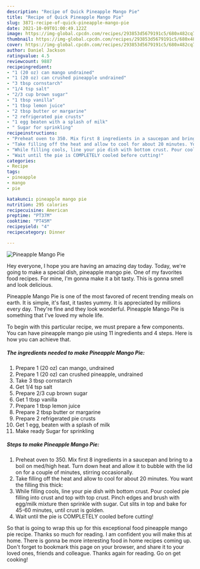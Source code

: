 ```yaml
---
description: "Recipe of Quick Pineapple Mango Pie"
title: "Recipe of Quick Pineapple Mango Pie"
slug: 3871-recipe-of-quick-pineapple-mango-pie
date: 2021-10-09T01:00:49.122Z
image: https://img-global.cpcdn.com/recipes/293853d5679191c5/680x482cq70/pineapple-mango-pie-recipe-main-photo.jpg
thumbnail: https://img-global.cpcdn.com/recipes/293853d5679191c5/680x482cq70/pineapple-mango-pie-recipe-main-photo.jpg
cover: https://img-global.cpcdn.com/recipes/293853d5679191c5/680x482cq70/pineapple-mango-pie-recipe-main-photo.jpg
author: Daniel Jackson
ratingvalue: 4.5
reviewcount: 9887
recipeingredient:
- "1 (20 oz) can mango undrained"
- "1 (20 oz) can crushed pineapple undrained"
- "3 tbsp cornstarch"
- "1/4 tsp salt"
- "2/3 cup brown sugar"
- "1 tbsp vanilla"
- "1 tbsp lemon juice"
- "2 tbsp butter or margarine"
- "2 refrigerated pie crusts"
- "1 egg beaten with a splash of milk"
- " Sugar for sprinkling"
recipeinstructions:
- "Preheat oven to 350. Mix first 8 ingredients in a saucepan and bring to a boil on med/high heat. Turn down heat and allow it to bubble with the lid on for a couple of minutes, stirring occasionally."
- "Take filling off the heat and allow to cool for about 20 minutes. You want the filling this thick:"
- "While filling cools, line your pie dish with bottom crust. Pour cooled pie filling into crust and top with top crust. Pinch edges and brush with egg/milk mixture then sprinkle with sugar. Cut slits in top and bake for 45-60 minutes, until crust is golden."
- "Wait until the pie is COMPLETELY cooled before cutting!"
categories:
- Recipe
tags:
- pineapple
- mango
- pie

katakunci: pineapple mango pie 
nutrition: 295 calories
recipecuisine: American
preptime: "PT37M"
cooktime: "PT45M"
recipeyield: "4"
recipecategory: Dinner

---
```



![Pineapple Mango Pie](https://img-global.cpcdn.com/recipes/293853d5679191c5/680x482cq70/pineapple-mango-pie-recipe-main-photo.jpg)

Hey everyone, I hope you are having an amazing day today. Today, we're going to make a special dish, pineapple mango pie. One of my favorites food recipes. For mine, I'm gonna make it a bit tasty. This is gonna smell and look delicious.



Pineapple Mango Pie is one of the most favored of recent trending meals on earth. It is simple, it's fast, it tastes yummy. It is appreciated by millions every day. They're fine and they look wonderful. Pineapple Mango Pie is something that I've loved my whole life.


To begin with this particular recipe, we must prepare a few components. You can have pineapple mango pie using 11 ingredients and 4 steps. Here is how you can achieve that.

<!--inarticleads1-->

##### The ingredients needed to make Pineapple Mango Pie:

1. Prepare 1 (20 oz) can mango, undrained
1. Prepare 1 (20 oz) can crushed pineapple, undrained
1. Take 3 tbsp cornstarch
1. Get 1/4 tsp salt
1. Prepare 2/3 cup brown sugar
1. Get 1 tbsp vanilla
1. Prepare 1 tbsp lemon juice
1. Prepare 2 tbsp butter or margarine
1. Prepare 2 refrigerated pie crusts
1. Get 1 egg, beaten with a splash of milk
1. Make ready  Sugar for sprinkling




<!--inarticleads2-->

##### Steps to make Pineapple Mango Pie:

1. Preheat oven to 350. Mix first 8 ingredients in a saucepan and bring to a boil on med/high heat. Turn down heat and allow it to bubble with the lid on for a couple of minutes, stirring occasionally.
1. Take filling off the heat and allow to cool for about 20 minutes. You want the filling this thick:
1. While filling cools, line your pie dish with bottom crust. Pour cooled pie filling into crust and top with top crust. Pinch edges and brush with egg/milk mixture then sprinkle with sugar. Cut slits in top and bake for 45-60 minutes, until crust is golden.
1. Wait until the pie is COMPLETELY cooled before cutting!




So that is going to wrap this up for this exceptional food pineapple mango pie recipe. Thanks so much for reading. I am confident you will make this at home. There is gonna be more interesting food in home recipes coming up. Don't forget to bookmark this page on your browser, and share it to your loved ones, friends and colleague. Thanks again for reading. Go on get cooking!
